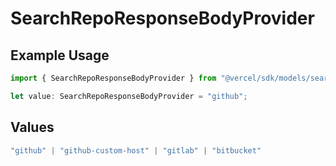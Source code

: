 # SearchRepoResponseBodyProvider

## Example Usage

```typescript
import { SearchRepoResponseBodyProvider } from "@vercel/sdk/models/searchrepoop.js";

let value: SearchRepoResponseBodyProvider = "github";
```

## Values

```typescript
"github" | "github-custom-host" | "gitlab" | "bitbucket"
```